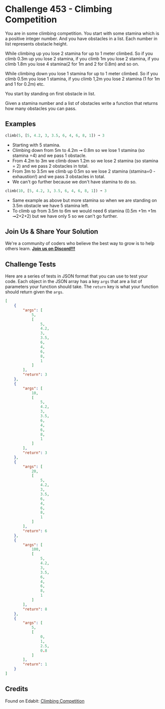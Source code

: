 # Challenge 453 - Climbing Competition

You are in some climbing competition. You start with some stamina which is a positive integer number. And you have obstacles in a list. Each number in list represents obstacle height.

While climbing up you lose 2 stamina for up to 1 meter climbed. So if you climb 0.3m up you lose 2 stamina, if you climb 1m you lose 2 stamina, if you climb 1.8m you lose 4 stamina(2 for 1m and 2 for 0.8m) and so on.

While climbing down you lose 1 stamina for up to 1 meter climbed. So if you climb 0.5m you lose 1 stamina, if you climb 1,2m you lose 2 stamina (1 for 1m and 1 for 0.2m) etc.

You start by standing on first obstacle in list.

Given a stamina number and a list of obstacles write a function that returns how many obstacles you can pass.

## Examples
```python
climb(5, [5, 4.2, 3, 3.5, 6, 4, 6, 8, 1]) ➞ 3
```
- Starting with 5 stamina.
- Climbing down from 5m to 4.2m ➞ 0.8m so we lose 1 stamina (so stamina =4) and we pass 1 obstacle.
- From 4.2m to 3m we climb down 1.2m so we lose 2 stamina (so stamina = 2) and we pass 2 obstacles in total.
- From 3m to 3.5m we climb up 0.5m so we lose 2 stamina (stamina=0 - exhaustion!) and we pass 3 obstacles in total.
- We can't go further because we don't have stamina to do so.
```python
climb(10, [5, 4.2, 3, 3.5, 6, 4, 6, 8, 1]) ➞ 3
```
- Same example as above but more stamina so when we are standing on 3.5m obstacle we have 5 stamina left.
- To climb up from 3.5m to 6m we would need 6 stamina (0.5m +1m +1m ➞2+2+2) but we have only 5 so we can't go further.

## Join Us & Share Your Solution

We're a community of coders who believe the best way to grow is to help others learn. **[Join us on Discord!!!](https://discord.gg/sfHykntuGy)**

## Challenge Tests

Here are a series of tests in JSON format that you can use to test your code. Each object in the JSON array has a key `args` that are a list of parameters your function should take. The `return` key is what your function should return given the `args`. 
```json
[
    {
        "args": [
            5,
            [
                5,
                4.2,
                3,
                3.5,
                6,
                4,
                6,
                8,
                1
            ]
        ],
        "return": 3
    },
    {
        "args": [
            10,
            [
                5,
                4.2,
                3,
                3.5,
                6,
                4,
                6,
                8,
                1
            ]
        ],
        "return": 3
    },
    {
        "args": [
            20,
            [
                5,
                4.2,
                3,
                3.5,
                6,
                4,
                6,
                8,
                1
            ]
        ],
        "return": 6
    },
    {
        "args": [
            100,
            [
                5,
                4.2,
                3,
                3.5,
                6,
                4,
                6,
                8,
                1
            ]
        ],
        "return": 8
    },
    {
        "args": [
            5,
            [
                0,
                1,
                2.5,
                0.8
            ]
        ],
        "return": 1
    }
]
```
## Credits

Found on Edabit: [Climbing Competition](https://edabit.com/challenge/Q7oecYfjkq7tHwPoA)
